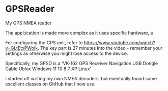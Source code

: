 # GPSReader
My GPS NMEA reader

The appl;ication is made more complex as it uses specific hardware, a 

For configuring the GPS unit, refer to https://www.youtube.com/watch?v=GLtEtxPWoIk. The key part is 27 minutes into the video - remember your settings as otherwise you might lose access to the device.

Specifically, my GPSD is a 'VK-162 GPS Receiver Navigation USB Dongle Cable Ublox Windows 11 10 8 7 XP Linux'

I started off writing my own NMEA decoders, but eventually found some excellent classes on GitHub that I now use.
